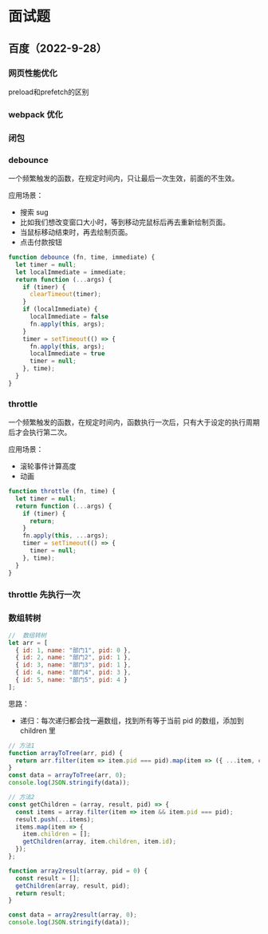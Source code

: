 # 面试题

## 百度（2022-9-28）

### 网页性能优化

preload和prefetch的区别

### webpack 优化

### 闭包

### debounce

一个频繁触发的函数，在规定时间内，只让最后一次生效，前面的不生效。

应用场景：

- 搜索 sug
- 比如我们想改变窗口大小时，等到移动完鼠标后再去重新绘制页面。
- 当鼠标移动结束时，再去绘制页面。
- 点击付款按钮

```js
function debounce (fn, time, immediate) {
  let timer = null;
  let localImmediate = immediate;
  return function (...args) {
    if (timer) {
      clearTimeout(timer);
    }
    if (localImmediate) {
      localImmediate = false
      fn.apply(this, args);
    }
    timer = setTimeout(() => {
      fn.apply(this, args);
      localImmediate = true
      timer = null;
    }, time);
  }
}
```

### throttle

一个频繁触发的函数，在规定时间内，函数执行一次后，只有大于设定的执行周期后才会执行第二次。

应用场景：

- 滚轮事件计算高度
- 动画

```js
function throttle (fn, time) {
  let timer = null;
  return function (...args) {
    if (timer) {
      return;
    }
    fn.apply(this, ...args);
    timer = setTimeout(() => {
      timer = null;
    }, time);
  }
}
```

### throttle 先执行一次

### 数组转树

```js
//  数组转树
let arr = [
  { id: 1, name: "部门1", pid: 0 },
  { id: 2, name: "部门2", pid: 1 },
  { id: 3, name: "部门3", pid: 1 },
  { id: 4, name: "部门4", pid: 3 },
  { id: 5, name: "部门5", pid: 4 }
];
```

思路：

- 递归：每次递归都会找一遍数组，找到所有等于当前 pid 的数组，添加到 children 里

```js
// 方法1
function arrayToTree(arr, pid) {
  return arr.filter(item => item.pid === pid).map(item => ({ ...item, children: arrayToTree(arr, item.id) }));
}
const data = arrayToTree(arr, 0);
console.log(JSON.stringify(data));

// 方法2
const getChildren = (array, result, pid) => {
  const items = array.filter(item => item && item.pid === pid);
  result.push(...items);
  items.map(item => {
    item.children = [];
    getChildren(array, item.children, item.id);
  });
};

function array2result(array, pid = 0) {
  const result = [];
  getChildren(array, result, pid);
  return result;
}

const data = array2result(array, 0);
console.log(JSON.stringify(data));
```
